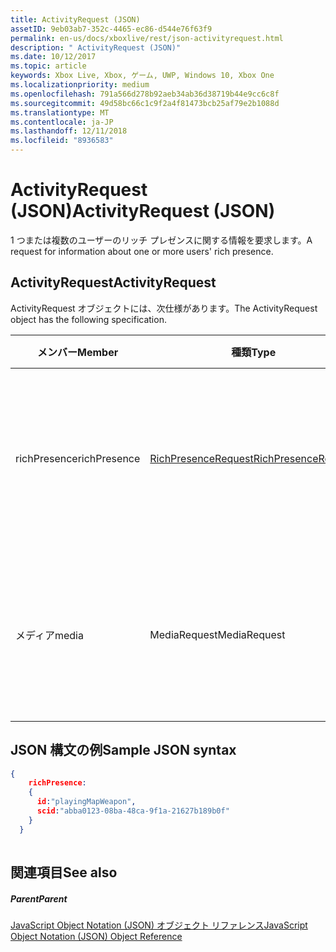 ```yaml
---
title: ActivityRequest (JSON)
assetID: 9eb03ab7-352c-4465-ec86-d544e76f63f9
permalink: en-us/docs/xboxlive/rest/json-activityrequest.html
description: " ActivityRequest (JSON)"
ms.date: 10/12/2017
ms.topic: article
keywords: Xbox Live, Xbox, ゲーム, UWP, Windows 10, Xbox One
ms.localizationpriority: medium
ms.openlocfilehash: 791a566d278b92aeb34ab36d38719b44e9cc6c8f
ms.sourcegitcommit: 49d58bc66c1c9f2a4f81473bcb25af79e2b1088d
ms.translationtype: MT
ms.contentlocale: ja-JP
ms.lasthandoff: 12/11/2018
ms.locfileid: "8936583"
---
```

# <a name="activityrequest-json"></a><span data-ttu-id="8f12c-104">ActivityRequest (JSON)</span><span class="sxs-lookup"><span data-stu-id="8f12c-104">ActivityRequest (JSON)</span></span>
<span data-ttu-id="8f12c-105">1 つまたは複数のユーザーのリッチ プレゼンスに関する情報を要求します。</span><span class="sxs-lookup"><span data-stu-id="8f12c-105">A request for information about one or more users' rich presence.</span></span> 
<a id="ID4EN"></a>

 
## <a name="activityrequest"></a><span data-ttu-id="8f12c-106">ActivityRequest</span><span class="sxs-lookup"><span data-stu-id="8f12c-106">ActivityRequest</span></span>
 
<span data-ttu-id="8f12c-107">ActivityRequest オブジェクトには、次仕様があります。</span><span class="sxs-lookup"><span data-stu-id="8f12c-107">The ActivityRequest object has the following specification.</span></span>
 
| <span data-ttu-id="8f12c-108">メンバー</span><span class="sxs-lookup"><span data-stu-id="8f12c-108">Member</span></span>| <span data-ttu-id="8f12c-109">種類</span><span class="sxs-lookup"><span data-stu-id="8f12c-109">Type</span></span>| <span data-ttu-id="8f12c-110">説明</span><span class="sxs-lookup"><span data-stu-id="8f12c-110">Description</span></span>| 
| --- | --- | --- | 
| <span data-ttu-id="8f12c-111">richPresence</span><span class="sxs-lookup"><span data-stu-id="8f12c-111">richPresence</span></span>| [<span data-ttu-id="8f12c-112">RichPresenceRequest</span><span class="sxs-lookup"><span data-stu-id="8f12c-112">RichPresenceRequest</span></span>](json-richpresencerequest.md)| <span data-ttu-id="8f12c-113">ために使用するリッチ プレゼンス文字列のフレンドリ名。</span><span class="sxs-lookup"><span data-stu-id="8f12c-113">The friendly name of the rich presence string that should be used.</span></span>| 
| <span data-ttu-id="8f12c-114">メディア</span><span class="sxs-lookup"><span data-stu-id="8f12c-114">media</span></span>| <span data-ttu-id="8f12c-115">MediaRequest</span><span class="sxs-lookup"><span data-stu-id="8f12c-115">MediaRequest</span></span>| <span data-ttu-id="8f12c-116">どのようなユーザーのメディアの情報が視聴またはをリッスンします。</span><span class="sxs-lookup"><span data-stu-id="8f12c-116">Media information for what the user is watching or listening to.</span></span>| 
  
<a id="ID4EVB"></a>

 
## <a name="sample-json-syntax"></a><span data-ttu-id="8f12c-117">JSON 構文の例</span><span class="sxs-lookup"><span data-stu-id="8f12c-117">Sample JSON syntax</span></span>
 

```json
{
    richPresence:
    {
      id:"playingMapWeapon",
      scid:"abba0123-08ba-48ca-9f1a-21627b189b0f"
    }
  }
    
```

  
<a id="ID4E5B"></a>

 
## <a name="see-also"></a><span data-ttu-id="8f12c-118">関連項目</span><span class="sxs-lookup"><span data-stu-id="8f12c-118">See also</span></span>
 
<a id="ID4EAC"></a>

 
##### <a name="parent"></a><span data-ttu-id="8f12c-119">Parent</span><span class="sxs-lookup"><span data-stu-id="8f12c-119">Parent</span></span> 

[<span data-ttu-id="8f12c-120">JavaScript Object Notation (JSON) オブジェクト リファレンス</span><span class="sxs-lookup"><span data-stu-id="8f12c-120">JavaScript Object Notation (JSON) Object Reference</span></span>](atoc-xboxlivews-reference-json.md)

   